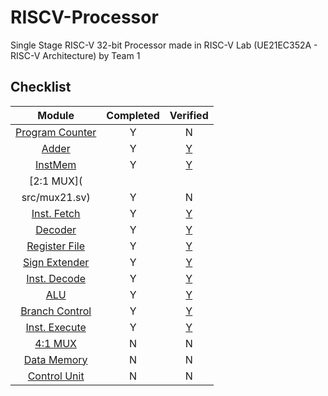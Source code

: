 # RISCV-Processor
Single Stage RISC-V 32-bit Processor made in RISC-V Lab (UE21EC352A - RISC-V Architecture) by Team 1

## Checklist

| Module | Completed | Verified |
| :----: | :-: | :-: |
| [Program Counter](src/pc.sv) | Y | N |
| [Adder](src/adder.sv) | Y | [Y](src/tb_adder) |
| [InstMem](src/InstMem.sv) | Y | [Y](src/tb_InstMem.sv)|
| [2:1 MUX](
src/mux21.sv) | Y | N |
| [Inst. Fetch](src/IF.sv) | Y | [Y](src/tb_IF.sv) |
| [Decoder](src/decoder.sv) | Y | [Y](src/tb_decoder.sv) | 
| [Register File](src/RegisterFile.sv) | Y | [Y](src/tb_RegisterFile.sv) |
| [Sign Extender](src/SignExtender.sv) | Y | [Y](src/tb_SignExtender.sv) |
| [Inst. Decode](src/ID.sv) | Y | [Y](src/tb_ID.sv) |
| [ALU](src/ALU.sv) | Y | [Y](src/tb_ALU.sv) |
| [Branch Control](src/branch_control.sv) | Y | [Y](src/tb_branch_control.sv) |
| [Inst. Execute](src/IE.sv) | Y | [Y](src/tb_IE.sv) |
| [4:1 MUX](src/mux41.sv) | N | N |
| [Data Memory](src/DataMem.sv) | N | N |
| [Control Unit](src/controller.sv) | N | N |
